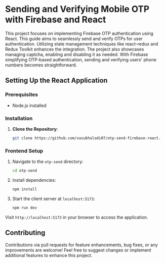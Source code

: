 # Sending and Verifying Mobile OTP with Firebase and React

This project focuses on implementing Firebase OTP authentication using React. This guide aims to seamlessly send and verify OTPs for user authentication. Utilizing state management techniques like react-redux and Redux Toolkit enhances the integration. The project also showcases managing captcha, enabling and disabling it as needed. With Firebase simplifying OTP-based authentication, sending and verifying users' phone numbers becomes straightforward.

## Setting Up the React Application

### Prerequisites

- Node.js installed

### Installation

1. **Clone the Repository**:
   ```bash
   git clone https://github.com/vasubhalodi07/otp-send-firebase-react.git
   ```

### Frontend Setup

1. Navigate to the `otp-send` directory:

   ```bash
   cd otp-send
   ```

2. Install dependencies:

   ```bash
   npm install
   ```

3. Start the client server at `localhost:5173`:
   ```bash
   npm run dev
   ```

Visit `http://localhost:5173` in your browser to access the application.

## Contributing

Contributions via pull requests for feature enhancements, bug fixes, or any improvements are welcome! Feel free to suggest changes or implement additional features to enhance this project.
